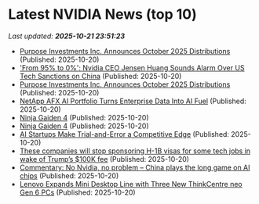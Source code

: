 # Latest NVIDIA News (top 10)
_Last updated: **2025-10-21 23:51:23**_

- [Purpose Investments Inc. Announces October 2025 Distributions](https://financialpost.com/globe-newswire/purpose-investments-inc-announces-october-2025-distributions) (Published: 2025-10-20)
- ['From 95% to 0%': Nvidia CEO Jensen Huang Sounds Alarm Over US Tech Sanctions on China](https://www.ibtimes.com/95-0-nvidia-ceo-jensen-huang-sounds-alarm-over-us-tech-sanctions-china-3787736) (Published: 2025-10-20)
- [Purpose Investments Inc. Announces October 2025 Distributions](https://www.globenewswire.com/news-release/2025/10/20/3169882/0/en/Purpose-Investments-Inc-Announces-October-2025-Distributions.html) (Published: 2025-10-20)
- [NetApp AFX AI Portfolio Turns Enterprise Data Into AI Fuel](https://www.storagereview.com/news/netapp-afx-ai-portfolio-turns-enterprise-data-into-ai-fuel) (Published: 2025-10-20)
- [Ninja Gaiden 4](https://me.pcmag.com/en/sony-playstation-games/32997/ninja-gaiden-4) (Published: 2025-10-20)
- [Ninja Gaiden 4](https://uk.pcmag.com/sony-playstation-games/160820/ninja-gaiden-4) (Published: 2025-10-20)
- [AI Startups Make Trial-and-Error a Competitive Edge](https://www.pymnts.com/artificial-intelligence-2/2025/ai-startups-that-are-trending/) (Published: 2025-10-20)
- [These companies will stop sponsoring H-1B visas for some tech jobs in wake of Trump’s $100K fee](https://freerepublic.com/focus/f-news/4347613/posts) (Published: 2025-10-20)
- [Commentary: No Nvidia, no problem – China plays the long game on AI chips](https://www.channelnewsasia.com/commentary/nvidia-huawei-ai-chips-china-us-export-ban-5407236) (Published: 2025-10-20)
- [Lenovo Expands Mini Desktop Line with Three New ThinkCentre neo Gen 6 PCs](https://www.storagereview.com/news/lenovo-expands-mini-desktop-line-with-three-new-thinkcentre-neo-gen-6-pcs) (Published: 2025-10-20)
